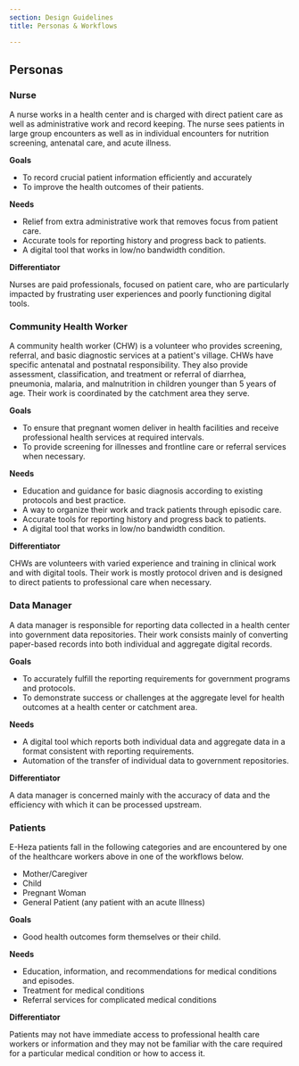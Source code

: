 ```yaml
---
section: Design Guidelines
title: Personas & Workflows

---
```

## Personas

### Nurse

A nurse works in a health center and is charged with direct patient care as well as administrative work and record keeping. The nurse sees patients in large group encounters as well as in individual encounters for nutrition screening, antenatal care, and acute illness.

**Goals**

* To record crucial patient information efficiently and accurately
* To improve the health outcomes of their patients.

**Needs**

* Relief from extra administrative work that removes focus from patient care.
* Accurate tools for reporting history and progress back to patients.
* A digital tool that works in low/no bandwidth condition.

**Differentiator**

Nurses are paid professionals, focused on patient care, who are particularly impacted by frustrating user experiences and poorly functioning digital tools.

### Community Health Worker

A community health worker (CHW) is a volunteer who provides screening, referral, and basic diagnostic services at a patient's village. CHWs have specific antenatal and postnatal responsibility. They also provide assessment, classification, and treatment or referral of diarrhea, pneumonia, malaria, and malnutrition in children younger than 5 years of age. Their work is coordinated by the catchment area they serve.

**Goals**

* To ensure that pregnant women deliver in health facilities and receive professional health services at required intervals.
* To provide screening for illnesses and frontline care or referral services when necessary.

**Needs**

* Education and guidance for basic diagnosis according to existing protocols and best practice.
* A way to organize their work and track patients through episodic care.
* Accurate tools for reporting history and progress back to patients.
* A digital tool that works in low/no bandwidth condition.

**Differentiator**

CHWs are volunteers with varied experience and training in clinical work and with digital tools. Their work is mostly protocol driven and is designed to direct patients to professional care when necessary.

### Data Manager

A data manager is responsible for reporting data collected in a health center into government data repositories. Their work consists mainly of converting paper-based records into both individual and aggregate digital records.

**Goals**

* To accurately fulfill the reporting requirements for government programs and protocols.
* To demonstrate success or challenges at the aggregate level for health outcomes at a health center or catchment area.

**Needs**

* A digital tool which reports both individual data and aggregate data in a format consistent with reporting requirements.
* Automation of the transfer of individual data to government repositories.

**Differentiator**

A data manager is concerned mainly with the accuracy of data and the efficiency with which it can be processed upstream.

### Patients

E-Heza patients fall in the following categories and are encountered by one of the healthcare workers above in one of the workflows below.

* Mother/Caregiver
* Child
* Pregnant Woman
* General Patient (any patient with an acute Illness)

**Goals**

* Good health outcomes form themselves or their child.

**Needs**

* Education, information, and recommendations for medical conditions and episodes.
* Treatment for medical conditions
* Referral services for complicated medical conditions

**Differentiator**

Patients may not have immediate access to professional health care workers or information and they may not be familiar with the care required for a particular medical condition or how to access it.